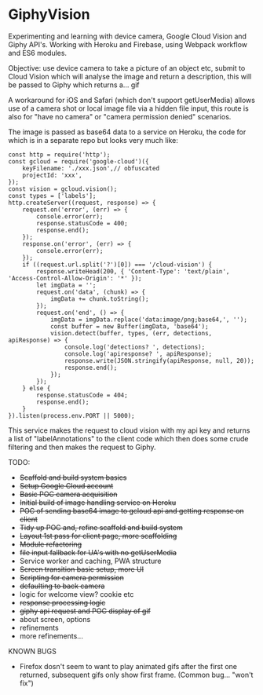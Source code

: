 # GiphyVision
Experimenting and learning with device camera, Google Cloud Vision and Giphy API's. Working with Heroku and Firebase, using Webpack workflow and ES6 modules.

Objective: use device camera to take a picture of an object etc, submit to Cloud Vision which will analyse the image and return a description, this will be passed to Giphy which returns a... gif

A workaround for iOS and Safari (which don't support getUserMedia) allows use of a camera shot or local image file via a hidden file input, this route is also for "have no camera" or "camera permission denied" scenarios.

The image is passed as base64 data to a service on Heroku, the code for which is in a separate repo but looks very much like:

	const http = require('http');
	const gcloud = require('google-cloud')({
		keyFilename: './xxx.json',// obfuscated
		projectId: 'xxx',
	});
	const vision = gcloud.vision();
	const types = ['labels'];
	http.createServer((request, response) => {
		request.on('error', (err) => {
			console.error(err);
			response.statusCode = 400;
			response.end();
		});
		response.on('error', (err) => {
			console.error(err);
		});
		if ((request.url.split('?')[0]) === '/cloud-vision') {
			response.writeHead(200, { 'Content-Type': 'text/plain', 'Access-Control-Allow-Origin': '*' });
			let imgData = '';
			request.on('data', (chunk) => {
				imgData += chunk.toString();
			});
			request.on('end', () => {
				imgData = imgData.replace('data:image/png;base64,', '');
				const buffer = new Buffer(imgData, 'base64');
				vision.detect(buffer, types, (err, detections, apiResponse) => {
					console.log('detections? ', detections);
					console.log('apiresponse? ', apiResponse);
					response.write(JSON.stringify(apiResponse, null, 20));
					response.end();
				});
			});
		} else {
			response.statusCode = 404;
			response.end();
		}
	}).listen(process.env.PORT || 5000);

This service makes the request to cloud vision with my api key and returns a list of "labelAnnotations" to the client code which then does some crude filtering and then makes the request to Giphy.

TODO:

* ~~Scaffold and build system basics~~
* ~~Setup Google Cloud account~~
* ~~Basic POC camera acquisition~~
* ~~Initial build of image handling service on Heroku~~
* ~~POC of sending base64 image to gcloud api and getting response on client~~
* ~~Tidy up POC and, refine scaffold and build system~~
* ~~Layout 1st pass for client page, more scaffolding~~
* ~~Module refactoring~~
* ~~file input fallback for UA's with no getUserMedia~~
* Service worker and caching, PWA structure
* ~~Screen transition basic setup, more UI~~
* ~~Scripting for camera permission~~
* ~~defaulting to back camera~~
* logic for welcome view? cookie etc
* ~~response processing logic~~
* ~~giphy api request and POC display of gif~~
* about screen, options
* refinements
* more refinements...

KNOWN BUGS
* Firefox dosn't seem to want to play animated gifs after the first one returned, subsequent gifs only show first frame. (Common bug... "won't fix")

